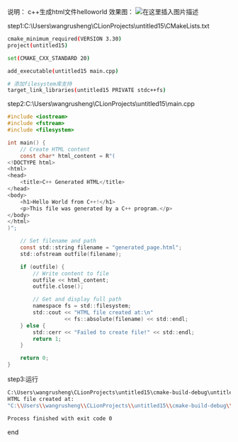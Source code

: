 说明：
c++生成html文件helloworld
效果图：
![在这里插入图片描述](https://i-blog.csdnimg.cn/direct/291946dd37184021822bde07a24a5f3a.png#pic_center)

step1:C:\Users\wangrusheng\CLionProjects\untitled15\CMakeLists.txt

```bash
cmake_minimum_required(VERSION 3.30)
project(untitled15)

set(CMAKE_CXX_STANDARD 20)

add_executable(untitled15 main.cpp)

# 添加filesystem库支持
target_link_libraries(untitled15 PRIVATE stdc++fs)
```

step2:C:\Users\wangrusheng\CLionProjects\untitled15\main.cpp

```c
#include <iostream>
#include <fstream>
#include <filesystem>

int main() {
    // Create HTML content
    const char* html_content = R"(
<!DOCTYPE html>
<html>
<head>
    <title>C++ Generated HTML</title>
</head>
<body>
    <h1>Hello World from C++!</h1>
    <p>This file was generated by a C++ program.</p>
</body>
</html>
)";

    // Set filename and path
    const std::string filename = "generated_page.html";
    std::ofstream outfile(filename);

    if (outfile) {
        // Write content to file
        outfile << html_content;
        outfile.close();

        // Get and display full path
        namespace fs = std::filesystem;
        std::cout << "HTML file created at:\n"
                  << fs::absolute(filename) << std::endl;
    } else {
        std::cerr << "Failed to create file!" << std::endl;
        return 1;
    }

    return 0;
}
```

step3:运行

```bash
C:\Users\wangrusheng\CLionProjects\untitled15\cmake-build-debug\untitled15.exe
HTML file created at:
"C:\\Users\\wangrusheng\\CLionProjects\\untitled15\\cmake-build-debug\\generated_page.html"

Process finished with exit code 0
```

end